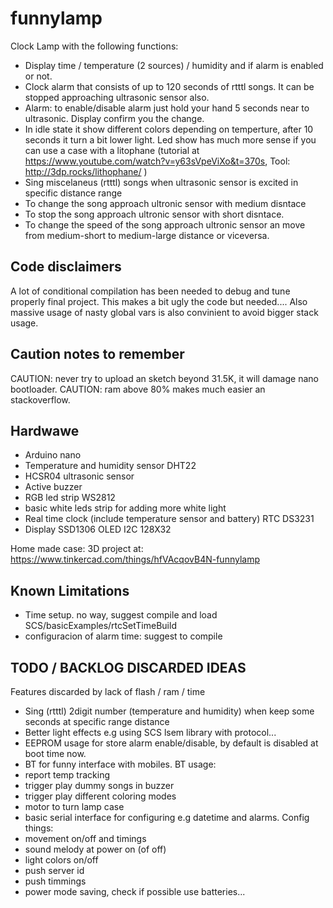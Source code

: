 # funnylamp

Clock Lamp with the following functions:

- Display time / temperature (2 sources) / humidity and if alarm is enabled or not.
- Clock alarm that consists of up to 120 seconds of rtttl songs. It can be stopped approaching ultrasonic sensor also.
- Alarm: to enable/disable alarm just hold your hand 5 seconds near to ultrasonic. Display confirm you the change. 
- In idle state it show different colors depending on temperture, after 10 seconds it turn a bit lower light.  Led show has much more sense if you can use a case with a litophane (tutorial at https://www.youtube.com/watch?v=y63sVpeViXo&t=370s, Tool: http://3dp.rocks/lithophane/ ) 
- Sing miscelaneus (rtttl) songs when ultrasonic sensor is excited in specific distance range
- To change the song approach ultronic sensor with medium disntace
- To stop the song approach ultronic sensor with short disntace.
- To change the speed of the song approach ultronic sensor an move from medium-short to medium-large distance or viceversa.


## Code disclaimers
A lot of conditional compilation has been needed to debug and tune properly final project. This makes a bit ugly the code but needed.... Also massive usage of nasty global vars is also convinient to avoid bigger stack usage.

## Caution notes to remember
CAUTION: never try to upload an sketch beyond 31.5K, it will damage nano bootloader.
CAUTION: ram above 80% makes much easier an stackoverflow.

## Hardwawe
- Arduino nano
- Temperature and humidity sensor DHT22
- HCSR04 ultrasonic sensor
- Active buzzer
- RGB led strip WS2812
- basic white leds strip for adding more white light
- Real time clock (include temperature sensor and battery) RTC DS3231
- Display SSD1306 OLED I2C 128X32

Home made case: 3D project at: https://www.tinkercad.com/things/hfVAcqovB4N-funnylamp

## Known Limitations
- Time setup. no way, suggest compile and load SCS/basicExamples/rtcSetTimeBuild
- configuracion of alarm time: suggest to compile


## TODO / BACKLOG DISCARDED IDEAS
Features discarded by lack of flash / ram / time
- Sing (rtttl) 2digit number (temperature and humidity) when keep some seconds at specific range distance
- Better light effects e.g using SCS lsem library with protocol...
- EEPROM usage for store alarm enable/disable, by default is disabled at boot time now.
- BT for funny interface with mobiles. BT usage:
 - report temp tracking
 - trigger play dummy songs in buzzer
 - trigger play different coloring modes
- motor to turn lamp case
- basic serial interface for configuring e.g datetime and alarms.
Config things:
- movement on/off and timings
- sound melody at power on (of off)
- light colors on/off
- push server id
- push timmings
- power mode saving, check if possible use batteries...


